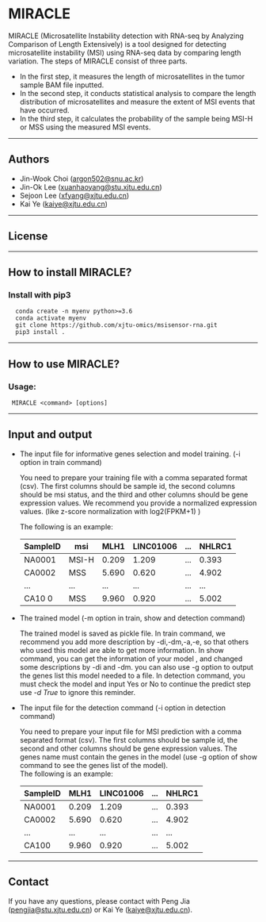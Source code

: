 # MIRACLE

MIRACLE (Microsatellite Instability detection with RNA-seq by Analyzing Comparison of Length Extensively) is a tool designed for detecting microsatellite instability (MSI) using RNA-seq data by comparing length variation. The steps of MIRACLE consist of three parts.
* In the first step, it measures the length of microsatellites in the tumor sample BAM file inputted.
* In the second step, it conducts statistical analysis to compare the length distribution of microsatellites and measure the extent of MSI events that have occurred.
* In the third step, it calculates the probability of the sample being MSI-H or MSS using the measured MSI events.

---

## Authors
  * Jin-Wook Choi (argon502@snu.ac.kr)
  * Jin-Ok Lee (xuanhaoyang@stu.xjtu.edu.cn)
  * Sejoon Lee (xfyang@xjtu.edu.cn)
  * Kai Ye (kaiye@xjtu.edu.cn)
 ---
## License

---
## How to install MIRACLE?

### Install with pip3   
  ```shell script
    conda create -n myenv python>=3.6
    conda activate myenv
    git clone https://github.com/xjtu-omics/msisensor-rna.git
    pip3 install .
  ```

--- 
## How to use MIRACLE? 

### Usage:   
   ```shell script
    MIRACLE <command> [options]
```

---
## Input and output

  * The input file for informative genes selection and model training. (-i option in train command)
  
       You need to prepare your training file with a comma separated format (csv). 
       The first columns should be sample id, the second columns should be msi status, 
       and the third and other columns should be gene expression values. We recommend 
       you provide a normalized expression values. (like z-score normalization with log2(FPKM+1) )
       
       The following is an example:
       
    |  SampleID   | msi  | MLH1|LINC01006| ...| NHLRC1|
    |  ----  | ----  | ---- | ----|  ---- | ----|
    | NA0001  | MSI-H | 0.209|1.209|...|0.393|
    | CA0002  | MSS |5.690|0.620|...|4.902|
    | ...  | ... |...|...|...|...|
    | CA10 0  | MSS |9.960|0.920|...|5.002|
  * The trained model (-m option in train, show and detection command)
  
    The trained model is saved as pickle file. In train command, we recommend you add more 
    description by -di,-dm,-a,-e, so that others who used this model are able to get more information.
    In show command, you can get the information of your model , and changed some descriptions by -di and  -dm.
    you can also use -g option to output the genes list this model needed to a file. 
    In detection command, you must check the model and input Yes or No to continue the predict step use *-d True* 
    to ignore this reminder.      
  
  
   
  * The input file for the detection command (-i option in detection command)    
  
      You need to prepare your input file for MSI prediction with a comma separated format (csv). 
       The first columns should be sample id, the second and other columns should be gene expression values.
       The genes name must contain the genes in the model (use -g option of show command to see the genes 
       list of the model).  
       The following is an example:
       
    |  SampleID   | MLH1|LINC01006| ...| NHLRC1|
    |  ----  | ---- | ----|  ---- | ----|
    | NA0001|  0.209|1.209|...|0.393|
    | CA0002 |5.690|0.620|...|4.902|
    | ...   |...|...|...|...|
    | CA100|9.960|0.920|...|5.002|
  
---

## Contact

If you have any questions, please contact with Peng Jia (pengjia@stu.xjtu.edu.cn) or Kai Ye (kaiye@xjtu.edu.cn).
